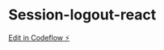 # Session-logout-react

[Edit in Codeflow ⚡️](https://stackblitz.com/~/github.com/Anil-react/Session-logout-react)